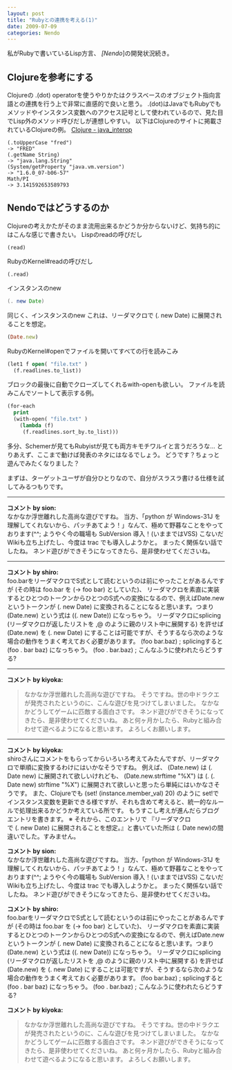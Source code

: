 ```yaml
---
layout: post
title: "Rubyとの連携を考える(1)"
date: 2009-07-09
categories: Nendo
---
```

私がRubyで書いているLisp方言、 *[Nendo*]の開発状況続き。

## Clojureを参考にする
Clojureの .(dot) operatorを使うやりかたはクラスベースのオブジェクト指向言語との連携を行う上で非常に直感的で良いと思う。
.(dot)はJavaでもRubyでもメソッドやインスタンス変数へのアクセス記号として使われているので、見た目でLisp外のメソッド呼びだしが連想しやすい。
以下はClojureのサイトに掲載されているClojureの例。
 [Clojure - java_interop](http://clojure.org/java_interop?responseToken=0726c3f12255d12d0878c0d5a6c09af12)
```
(.toUpperCase "fred")
-> "FRED"
(.getName String)
-> "java.lang.String"
(System/getProperty "java.vm.version")
-> "1.6.0_07-b06-57"
Math/PI
-> 3.141592653589793
```

## Nendoではどうするのか
Clojureの考えかたがそのまま流用出来るかどうか分からないけど、気持ち的にはこんな感じで書きたい。
 Lispのreadの呼びだし
```
(read)
```
 RubyのKernel#readの呼びだし
```
(.read)
```
 インスタンスのnew
```java
(. new Date)
```
 同じく、インスタンスのnew
 これは、リーダマクロで (. new Date) に展開されることを想定。
```ruby
(Date.new)
```

 RubyのKernel#openでファイルを開いてすべての行を読みこみ
```lisp
(let1 f open( "file.txt" )
  (f.readlines.to_list))
```

 ブロックの最後に自動でクローズしてくれるwith-openも欲しい。
 ファイルを読みこんでソートして表示する例。
```lisp
(for-each
  print
  (with-open( "file.txt" )
    (lambda (f)
     (f.readlines.sort_by.to_list)))
```

多分、Schemerが見てもRubyistが見ても両方キモチワルイと言うだろうな...
とりあえず、ここまで動けば発表のネタにはなるでしょう。
どうです？ちょっと遊んでみたくなりました？

まずは、ターゲットユーザが自分ひとりなので、自分がスラスラ書ける仕様を試してみるつもりです。



---

**コメント by sion:**  
なかなか浮世離れした高尚な遊びですね。
当方、「python が Windows-31J を理解してくれないから、パッチあてよう！」なんて、極めて野暮なことをやっております(^^;
ようやく今の職場も SubVersion 導入！(いままではVSS) こないだ Wikiも立ち上げたし、今度は trac でも導入しようかと。
まったく関係ない話でしたね。
ネンド遊びができそうになってきたら、是非使わせてくださいね。


---

**コメント by shiro:**  
foo.barをリーダマクロでS式として読むというのは前にやったことがあるんですが (その時は foo.bar を (-> foo bar) としていた)、
リーダマクロを素直に実装するとひとつのトークンからひとつのS式への変換になるので、例えばDate.newというトークンが (. new Date) に変換されることになると思います。つまり (Date.new) という式は ((. new Date)) になっちゃう。
リーダマクロにsplicing (リーダマクロが返したリストを ,@ のように親のリスト中に展開する) を許せば (Date.new) を (. new Date) にすることは可能ですが、そうするなら次のような場合の動作をうまく考えておく必要があります。
(foo bar.baz) ; splicingすると (foo . bar baz) になっちゃう。
(foo . bar.baz) ; こんなふうに使われたらどうする?



---

**コメント by kiyoka:**  
> なかなか浮世離れした高尚な遊びですね。
そうですね。世の中ドラクエが発売されたというのに、こんな遊びを見つけてしまいました。
なかなかどうしてゲームに匹敵する面白さです。
> ネンド遊びができそうになってきたら、是非使わせてくださいね。
あと何ヶ月かしたら、Rubyと組み合わせて遊べるようになると思います。
よろしくお願いします。


---

**コメント by kiyoka:**  
shiroさんにコメントをもらってからいろいろ考えてみたんですが、リーダマクロで単順に変換するわけにはいかなそうですね。
例えば、
 (Date.new) は (. Date new) に展開されて欲しいけれども、
 (Date.new.strftime "%X") は (. (. Date new) strftime "%X") に展開されて欲しいと思ったら単純にはいかなさそうです。
また、Clojureでも (set! (instance.member_val) 20) のように set!で インスタンス変数を更新できる様ですが、それも含めて考えると、統一的なルールで処理出来るかどうか考えている所です。
もうすこし考えが進んだらブログエントリを書きます。
※ それから、このエントリで 『リーダマクロで (. new Date) に展開されることを想定。』と書いていた所は (. Date new)の間違いでした。すみません。

**コメント by sion:**  
なかなか浮世離れした高尚な遊びですね。
当方、「python が Windows-31J を理解してくれないから、パッチあてよう！」なんて、極めて野暮なことをやっております(^^;
ようやく今の職場も SubVersion 導入！(いままではVSS) こないだ Wikiも立ち上げたし、今度は trac でも導入しようかと。
まったく関係ない話でしたね。
ネンド遊びができそうになってきたら、是非使わせてくださいね。

**コメント by shiro:**  
foo.barをリーダマクロでS式として読むというのは前にやったことがあるんですが (その時は foo.bar を (-> foo bar) としていた)、
リーダマクロを素直に実装するとひとつのトークンからひとつのS式への変換になるので、例えばDate.newというトークンが (. new Date) に変換されることになると思います。つまり (Date.new) という式は ((. new Date)) になっちゃう。
リーダマクロにsplicing (リーダマクロが返したリストを ,@ のように親のリスト中に展開する) を許せば (Date.new) を (. new Date) にすることは可能ですが、そうするなら次のような場合の動作をうまく考えておく必要があります。
(foo bar.baz) ; splicingすると (foo . bar baz) になっちゃう。
(foo . bar.baz) ; こんなふうに使われたらどうする?


**コメント by kiyoka:**  
> なかなか浮世離れした高尚な遊びですね。
そうですね。世の中ドラクエが発売されたというのに、こんな遊びを見つけてしまいました。
なかなかどうしてゲームに匹敵する面白さです。
> ネンド遊びができそうになってきたら、是非使わせてくださいね。
あと何ヶ月かしたら、Rubyと組み合わせて遊べるようになると思います。
よろしくお願いします。
